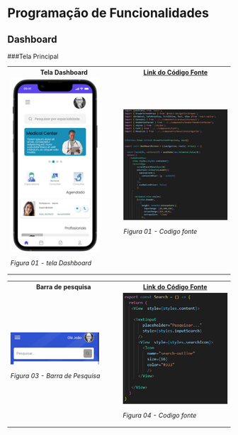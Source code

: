 # Programação de Funcionalidades

## Dashboard

###Tela Principal

<table>
    <tr>
       <th>Tela Dashboard</th>
       <th><a href="https://github.com/pauloosilas/pmv-ads-2023-2-e3-proj-mov-t6-medconnect/blob/main/src/medconnectapp/src/screens/Dashboard/Dashboard.tsx">Link do Código Fonte</a></span></th>       
    </tr>
    <tr>
    <td width="300" >
        <img width="200"  src="./img/Prototipo/dashboard1.png">

_Figura 01 - tela Dashboard_

</td>
<td width="300" >
<img width="300" height="100%"  src="./img/Programacao/dashboardFonte.png">

_Figura 01 - Codigo fonte_

</td>
</tr>

</table>

<table>
    <tr>
       <th>Barra de pesquisa</th>
       <th><a href="https://github.com/pauloosilas/pmv-ads-2023-2-e3-proj-mov-t6-medconnect/blob/main/src/medconnectapp/src/components/Search/Search.tsx">Link do Código Fonte</a></span></th>       
    </tr>
    <tr>
    <td width="300" >
        <img width="200"  src="./img/Prototipo/barrapesquisa.png">

_Figura 03 - Barra de Pesquisa_

</td>
<td width="300" >
<img width="300" height="100%"  src="./img/Programacao/Pesquisa.png">

_Figura 04 - Codigo fonte_

</td>
</tr>

</table>

